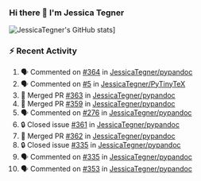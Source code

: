 ### Hi there 👋 I'm Jessica Tegner

![JessicaTegner's GitHub stats](https://github-readme-stats.vercel.app/api?username=jessicategner)]


### :zap: Recent Activity

<!--START_SECTION:activity-->
1. 🗣 Commented on [#364](https://github.com/JessicaTegner/pypandoc/issues/364#issuecomment-2092080257) in [JessicaTegner/pypandoc](https://github.com/JessicaTegner/pypandoc)
2. 🗣 Commented on [#5](https://github.com/JessicaTegner/PyTinyTeX/issues/5#issuecomment-2081341821) in [JessicaTegner/PyTinyTeX](https://github.com/JessicaTegner/PyTinyTeX)
3. 🎉 Merged PR [#363](https://github.com/JessicaTegner/pypandoc/pull/363) in [JessicaTegner/pypandoc](https://github.com/JessicaTegner/pypandoc)
4. 🎉 Merged PR [#359](https://github.com/JessicaTegner/pypandoc/pull/359) in [JessicaTegner/pypandoc](https://github.com/JessicaTegner/pypandoc)
5. 🗣 Commented on [#276](https://github.com/JessicaTegner/pypandoc/issues/276#issuecomment-2050743604) in [JessicaTegner/pypandoc](https://github.com/JessicaTegner/pypandoc)
6. 🔒 Closed issue [#361](https://github.com/JessicaTegner/pypandoc/issues/361) in [JessicaTegner/pypandoc](https://github.com/JessicaTegner/pypandoc)
7. 🎉 Merged PR [#362](https://github.com/JessicaTegner/pypandoc/pull/362) in [JessicaTegner/pypandoc](https://github.com/JessicaTegner/pypandoc)
8. 🔒 Closed issue [#335](https://github.com/JessicaTegner/pypandoc/issues/335) in [JessicaTegner/pypandoc](https://github.com/JessicaTegner/pypandoc)
9. 🗣 Commented on [#335](https://github.com/JessicaTegner/pypandoc/issues/335#issuecomment-2040957691) in [JessicaTegner/pypandoc](https://github.com/JessicaTegner/pypandoc)
10. 🗣 Commented on [#353](https://github.com/JessicaTegner/pypandoc/issues/353#issuecomment-2040957434) in [JessicaTegner/pypandoc](https://github.com/JessicaTegner/pypandoc)
<!--END_SECTION:activity-->
